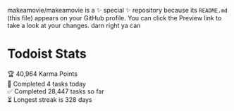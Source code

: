 makeamovie/makeamovie is a ✨ special ✨ repository because its `README.md` (this file) appears on your GitHub profile.
You can click the Preview link to take a look at your changes. darn right ya can

# Todoist Stats

<!-- TODO-IST:START -->
🏆  40,964 Karma Points           
🌸  Completed 4 tasks today           
✅  Completed 28,447 tasks so far           
⏳  Longest streak is 328 days
<!-- TODO-IST:END -->